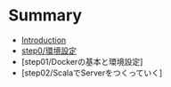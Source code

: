 # Summary

* [Introduction](README.md)
* [step0/環境設定](step0.md)
* [step01/Dockerの基本と環境設定]
* [step02/ScalaでServerをつくっていく]
